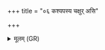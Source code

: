 +++
title = "०६ कश्यपस्य चक्षुर् असि"

+++
<details><summary>मूलम् (GR)</summary>

कश्यपस्य चक्षुर् असि  
शुन्याश् चतुरक्ष्याः ।  
वीध्रे सूर्यम् इव सर्पन्तं  
मा पिशाचं तिरस् करः ॥
</details>